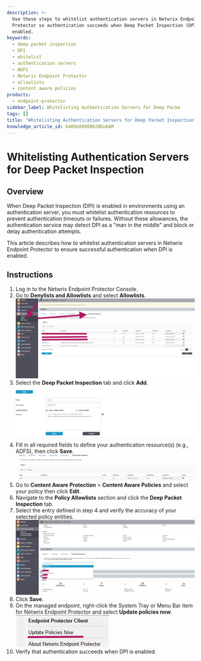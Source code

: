 ```yaml
---
description: >-
  Use these steps to whitelist authentication servers in Netwrix Endpoint
  Protector so authentication succeeds when Deep Packet Inspection (DPI) is
  enabled.
keywords:
  - deep packet inspection
  - DPI
  - whitelist
  - authentication servers
  - ADFS
  - Netwrix Endpoint Protector
  - allowlists
  - content aware policies
products:
  - endpoint-protector
sidebar_label: Whitelisting Authentication Servers for Deep Packe
tags: []
title: "Whitelisting Authentication Servers for Deep Packet Inspection"
knowledge_article_id: kA0Qk0000002BDuKAM
---
```


# Whitelisting Authentication Servers for Deep Packet Inspection

## Overview

When Deep Packet Inspection (DPI) is enabled in environments using an authentication server, you must whitelist authentication resources to prevent authentication timeouts or failures. Without these allowances, the authentication service may detect DPI as a "man in the middle" and block or delay authentication attempts.

This article describes how to whitelist authentication servers in Netwrix Endpoint Protector to ensure successful authentication when DPI is enabled.

## Instructions

1. Log in to the Netwrix Endpoint Protector Console.
2. Go to **Denylists and Allowlists** and select **Allowlists**.  
   ![Allowlists section in Netwrix Endpoint Protector](./images/ka0Qk000000Eb4X_0EMQk00000CAOF3.png)
3. Select the **Deep Packet Inspection** tab and click **Add**.  
   ![Deep Packet Inspection tab in Allowlists](./images/ka0Qk000000Eb4X_0EMQk00000CAOGf.png)
4. Fill in all required fields to define your authentication resource(s) (e.g., ADFS), then click **Save**.  
   ![Defining authentication resource in DPI allowlist](./images/ka0Qk000000Eb4X_0EMQk00000CAOIH.png)
5. Go to **Content Aware Protection** > **Content Aware Policies** and select your policy then click **Edit**.
6. Navigate to the **Policy Allowlists** section and click the **Deep Packet Inspection** tab.
7. Select the entry defined in step 4 and verify the accuracy of your selected policy entities.  
   ![Selecting DPI allowlist entry in policy](./images/ka0Qk000000Eb4X_0EMQk00000CAOJt.png)
8. Click **Save**.
9. On the managed endpoint, right-click the System Tray or Menu Bar item for Netwrix Endpoint Protector and select **Update policies now**.  
   ![Update policies now in Netwrix Endpoint Protector client](./images/ka0Qk000000Eb4X_0EMQk00000CAON7.png)
10. Verify that authentication succeeds when DPI is enabled.

